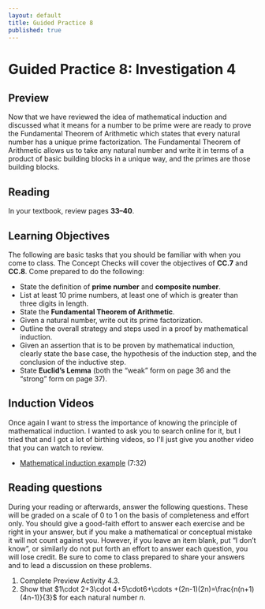 ```yaml
---
layout: default
title: Guided Practice 8
published: true
---
```




# Guided Practice 8: Investigation 4

## Preview

Now that we have reviewed the idea of mathematical induction and discussed what it means for a number to be prime were are ready to prove the Fundamental Theorem of Arithmetic which states that every natural number has a unique prime factorization. The Fundamental Theorem of Arithmetic allows us to take any natural number and write it in terms of a product of basic building blocks in a unique way, and the primes are those building blocks. 

## Reading

In your textbook, review pages __33–40__. 

## Learning Objectives 

The following are basic tasks that you should be familiar with when you come to class. The Concept Checks will cover the objectives of __CC.7__ and __CC.8__. Come prepared to do the following:

+ State the definition of __prime number__ and __composite number__.
+ List at least 10 prime numbers, at least one of which is greater than three digits in length.
+ State the __Fundamental Theorem of Arithmetic__.
+ Given a natural number, write out its prime factorization.
+ Outline the overall strategy and steps used in a proof by mathematical induction.
+ Given an assertion that is to be proven by mathematical induction, clearly state the base case, the hypothesis of the induction step, and the conclusion of the inductive step.
+ State __Euclid’s Lemma__ (both the “weak” form on page 36 and the “strong” form on page 37).

## Induction Videos

Once again I want to stress the importance of knowing the principle of mathematical induction. I wanted to ask you to search online for it, but I tried that and I got a lot of birthing videos, so I'll just give you another video that you can watch to review.

+ [Mathematical induction example](https://www.youtube.com/watch?v=dMn5w4_ztSw) (7:32)

## Reading questions

During your reading or afterwards, answer the following questions. These will be graded on a scale of 0 to 1 on the basis of completeness and effort only. You should give a good-faith effort to answer each exercise and be right in your answer, but if you make a mathematical or conceptual mistake it will not count against you. However, if you leave an item blank, put “I don’t know”, or similarly do not put forth an effort to answer each question, you will lose credit. Be sure to come to class prepared to share your answers and to lead a discussion on these problems.

1. Complete Preview Activity 4.3.
2. Show that $1\cdot 2+3\cdot 4+5\cdot6+\cdots +(2n-1)(2n)=\frac{n(n+1)(4n-1)}{3}$ for each natural number $n$.
